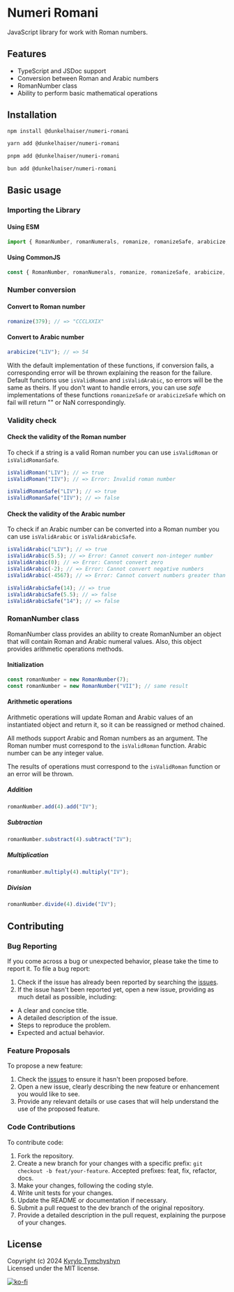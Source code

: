 # Numeri Romani

JavaScript library for work with Roman numbers.

## Features

- TypeScript and JSDoc support
- Conversion between Roman and Arabic numbers
- RomanNumber class
- Ability to perform basic mathematical operations

## Installation

```sh
npm install @dunkelhaiser/numeri-romani
```

```sh
yarn add @dunkelhaiser/numeri-romani
```

```sh
pnpm add @dunkelhaiser/numeri-romani
```

```sh
bun add @dunkelhaiser/numeri-romani
```

## Basic usage

### Importing the Library

#### Using ESM

```ts
import { RomanNumber, romanNumerals, romanize, romanizeSafe, arabicize, arabicizeSafe, isValidRoman, isValidRomanSafe, isValidArabic, isValidArabicSafe } from "@dunkelhaiser/numeri-romani";
```

#### Using CommonJS

```ts
const { RomanNumber, romanNumerals, romanize, romanizeSafe, arabicize, arabicizeSafe, isValidRoman, isValidRomanSafe, isValidArabic, isValidArabicSafe } = require("@dunkelhaiser/numeri-romani");
```

### Number conversion

#### Convert to Roman number

```ts
romanize(379); // => "CCCLXXIX"
```

#### Convert to Arabic number

```ts
arabicize("LIV"); // => 54
```

With the default implementation of these functions, if conversion fails, a corresponding error will be thrown explaining the reason for the failure. Default functions use `isValidRoman` and `isValidArabic`, so errors will be the same as theirs.
If you don't want to handle errors, you can use *safe* implementations of these functions `romanizeSafe` or `arabicizeSafe` which on fail will return "" or NaN correspondingly.

### Validity check

#### Check the validity of the Roman number

To check if a string is a valid Roman number you can use `isValidRoman` or `isValidRomanSafe`.

```ts
isValidRoman("LIV"); // => true
isValidRoman("IIV"); // => Error: Invalid roman number
```

```ts
isValidRomanSafe("LIV"); // => true
isValidRomanSafe("IIV"); // => false
```

#### Check the validity of the Arabic number

To check if an Arabic number can be converted into a Roman number you can use `isValidArabic` or `isValidArabicSafe`.

```ts
isValidArabic("LIV"); // => true
isValidArabic(5.5); // => Error: Cannot convert non-integer number
isValidArabic(0); // => Error: Cannot convert zero
isValidArabic(-2); // => Error: Cannot convert negative numbers
isValidArabic(-4567); // => Error: Cannot convert numbers greater than 3999
```

```ts
isValidArabicSafe(14); // => true
isValidArabicSafe(5.5); // => false
isValidArabicSafe("14"); // => false
```

### RomanNumber class

RomanNumber class provides an ability to create RomanNumber an object that will contain Roman and Arabic numeral values. Also, this object provides arithmetic operations methods.

#### Initialization

```ts
const romanNumber = new RomanNumber(7);
const romanNumber = new RomanNumber("VII"); // same result
```

#### Arithmetic operations

Arithmetic operations will update Roman and Arabic values of an instantiated object and return it, so it can be reassigned or method chained.

All methods support Arabic and Roman numbers as an argument.
The Roman number must correspond to the `isValidRoman` function. Arabic number can be any integer value.

The results of operations must correspond to the `isValidRoman` function or an error will be thrown.

##### Addition

```ts
romanNumber.add(4).add("IV");
```

##### Subtraction

```ts
romanNumber.substract(4).subtract("IV");
```

##### Multiplication

```ts
romanNumber.multiply(4).multiply("IV");
```

##### Division

```ts
romanNumber.divide(4).divide("IV");
```

## Contributing

### Bug Reporting

If you come across a bug or unexpected behavior, please take the time to report it. To file a bug report:

1. Check if the issue has already been reported by searching the [issues](https://github.com/Dunkelhaiser/Numeri-Romani/issues).
2. If the issue hasn't been reported yet, open a new issue, providing as much detail as possible, including:

- A clear and concise title.
- A detailed description of the issue.
- Steps to reproduce the problem.
- Expected and actual behavior.

### Feature Proposals

To propose a new feature:

1. Check the [issues](https://github.com/Dunkelhaiser/Numeri-Romani/issues) to ensure it hasn't been proposed before.
2. Open a new issue, clearly describing the new feature or enhancement you would like to see.
3. Provide any relevant details or use cases that will help understand the use of the proposed feature.

### Code Contributions

To contribute code:

1. Fork the repository.
2. Create a new branch for your changes with a specific prefix: `git checkout -b feat/your-feature`. Accepted prefixes: feat, fix, refactor, docs.
3. Make your changes, following the coding style.
4. Write unit tests for your changes.
5. Update the README or documentation if necessary.
6. Submit a pull request to the dev branch of the original repository.
7. Provide a detailed description in the pull request, explaining the purpose of your changes.

## License

Copyright (c) 2024 [Kyrylo Tymchyshyn](https://github.com/Dunkelhaiser)  
Licensed under the MIT license.

[![ko-fi](https://ko-fi.com/img/githubbutton_sm.svg)](https://ko-fi.com/W7W7LIYO1)
